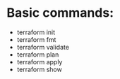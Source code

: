 # Basic commands:

- terraform init
- terraform fmt
- terraform validate
- terraform plan
- terraform apply
- terraform show
